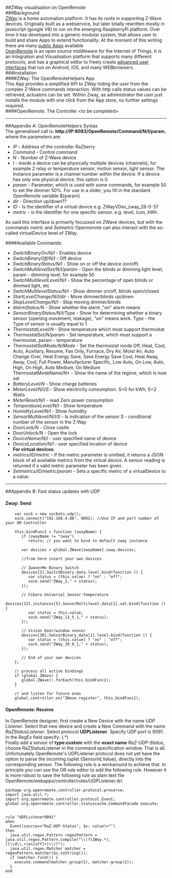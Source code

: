 ##ZWay visualisation on OpenRemote       
###Background      
[ZWay](http://razberry.zwave.me/) is a home automation platform. It has its roots in supporting Z-Wave devices. Originally built as a webservice, but later totally rewritten mostly in javascript (google V8) to run on the emerging RaspberryPi platform. Over time it has developed into a generic modular system, that allows user to build and share Apps to extend functionality. At the moment of this writing there are many [public Apps](http://developer.z-wave.me/?uri=public#/web/apps) available      
[OpenRemote](http://www.openremote.com/) is an open source middleware for the Internet of Things. It is an Integration and Visualisation platform that supports many different protocols, and has a graphical editor to freely create [advanced user interfaces](https://www.youtube.com/embed/ymqnKK7QIaQ) that run on Android, iOS, and many WEBbrowsers.      
###Installation      
####ZWay: The OpenRemoteHelpers App      
This App provides a simplified API to ZWay hiding the user from the complex Z-Wave commands interaction. With http calls status values can be retrieved, actuators can be set. Within Zway, as administrator the user just installs the module with one click from the App store, no further settings required.       
####OpenRemote: The Controller
\<to be completed\>      
      
      
----      
##<a name="ORHelperAPI"></a>Appendix A: OpenRemoteHelpers Syntax   
The generalised call is: **http://IP:8083/OpenRemote/Command/N/I/param**, where the parameters are:    
- *IP* - Address of the controller RaZberry      
- *Command* - Сontrol command      
- *N* - Number of Z-Wave device      
- *I* - Inside a device can be physically multiple devices (channels), for example 2 relay or temperature sensor, motion sensor, light sensor. The Instance parameter is a channel number within the device. If a device has only one physical device, this option is 0.      
- *param* - Parameter, which is used with some commands, for example 50 to set the dimmer 50%. For use in a slider, you fill in the standard OpenRemote variable ${param}      
- *dir* - Direction up/down??      
- *ID* - Is the identifier of a virtual device e.g. ZWayVDev_zway_26-0-37      
- *metric* - is the identifier for one specific sensor. e.g. level, icon, kWh.       

As said this interface is primarily focussed on ZWave devices, but with the commands *metric* and *Setmetric* Openremote can also interact with the so-called virtualDevice level of ZWay.       

####Available Commands:      
- *SwitchBinaryOn/N/I* - Enables device      
- *SwitchBinaryOff/N/I* - Off device      
- *SwitchBinaryStatus/N/I* - Show on or off the device (on/off)      
- *SwitchMultilevelSet/N/I/param* - Open the blinds or dimming light level, param - dimming level, for example 50      
- *SwitchMultilevelLevel/N/I* - Show the percentage of open blinds or dimmed light, etc      
- *SwitchMultilevelStatus/N/I* - Show dimmer on/off, blinds open/closed      
- *StartLevelChange/N/I/dir* - Move dimmer/blinds up/down      
- *StopLevelChange/N/I* - Stop moving dimmer/blinds      
- *AlarmStatus/N* - Show whether the alarm ,"on" alarm means      
- *SensorBinaryStatus/N/I/Type* - Show for determining whether a binary sensor (opening movement, leakage), "on" means work. Type - the Type of sensor is usually equal to 1      
- *ThermostatLevel/N* - Show temperature which must support thermostat      
- *ThermostatSet/N/param* - Set temperature, which must support a thermostat, param - temperature      
- *ThermostatSetMode/N/Mode* - Set the thermostat mode Off, Heat, Cool, Auto, Auxiliary, Resume, Fan Only, Furnace, Dry Air, Moist Air, Auto Change Over, Heat Energy Save, Save Energy Save Cool, Heat Away, Away, Cool, Full Power, Manufacturer Specific, Low Auto, On Low, Auto, High, On High, Auto Medium, On Medium      
ThermostatModeName/N* - Show the name of the regime, which is now set      
- *BatteryLevel/N* - Show charge batteries      
- *MeterLevel/N/I/S* - Show electricity consumption. S=0 for kWh; S=2 Watts      
- *MeterReset/N/I* - read Zero power consumption      
- *TemperatureLevel/N/I* - Show temperature      
- *HumidityLevel/N/I* - Show humidity      
- *SensorMultilevel/N/I/S* - Is indication of the sensor S - conditional number of the sensor in the Z-Way      
- *DoorLock/N* - Close castle      
- *DoorUnlock/N* - Open the lock      
- *DeviceName/N/I* - user specified name of device      
- *DeviceLocation/N/I* - user specified location of device      
**For virtual devices**:      
- *metrics/ID/metric* - If the metric parameter is omitted, it returns a JSON block of all available metrics from the virtual device. A sensor reading is returned if a valid metric parameter has been given.      
- *Setmetrics/ID/metric/param* - Sets a specific metric of a virtualDevice to a value.      
      
----
##<a name="UDPOR"></a>Appendix B: Fast status updates with UDP      
#### Zway: Send      
```     
    var sock = new sockets.udp();
    sock.connect("192.168.4.88", 9091); //Use IP and port number of your OR Controller

    this.bindFunc1 = function (zwayName) {
       if (zwayName != "zway")
          return; // you want to bind to default zway instance

       var devices = global.ZWave[zwayName].zway.devices;

       //from here insert your own devices

       // Zwave>Me Binary Switch
       devices[2].SwitchBinary.data.level.bind(function () {
          var status = (this.value) ? "on" : "off";
          sock.send("ZWay_2," + status);
       });

       // Fibaro Universal Sensor-Temperature
       devices[13].instances[5].SensorMultilevel.data[1].val.bind(function () {
          var status = this.value;
          sock.send("ZWay_13_5_1," + status);
       });

       // Vision Door/window sensor
       devices[30].SensorBinary.data[1].level.bind(function () {
          var status = (this.value) ? "on" : "off";
          sock.send("ZWay_30_0_1," + status);
       });

       // End of your own devices
    };

    // process all active bindings
    if (global.ZWave) {
       global.ZWave().forEach(this.bindFunc1);
    }

    // and listen for future ones
    global.controller.on("ZWave.register", this.bindFunc1);
```     
#### OpenRemote: Receive      
In OpenRemote designer, first create a New Device with the name *UDP Listener*. Select that new device and create a New Command with the name *RaZStatusListener*. Select protocol **UDPListener**. Specify UDP port is 9091. In the RegEx field specify: (.\*)      
Finally add a sensor of **type:custom** with the **exact name** *RaZ-UDP-Status*, choose RaZStatusListener in the command specification window. That is all.     
Unfortunately OpenRemote's UDPListener protocol does not yet have the option to parse the incoming tuplet {SensorId,Value}, directly into the corresponding sensor. The following rule is a workaround to achieve that. In principle you can use the OR rule editor to add the following rule. However it is more robust to save the following rule as plain text file OpenRemote/webapps/controller/rules/UDPListener.drl.
```      
package org.openremote.controller.protocol.preserve;
import java.util.*;
import org.openremote.controller.protocol.Event;
global org.openremote.controller.statuscache.CommandFacade execute;
 
 
rule "UDPListener9091"
when
  Event(source=="RaZ-UDP-Status", $v: value!="")
then
  java.util.regex.Pattern regexPattern = java.util.regex.Pattern.compile("\\(?(ZWay.*),([\\d\\.+|on|off]+)\\)?");
  java.util.regex.Matcher matcher = regexPattern.matcher($v.toString());
  if (matcher.find()) {
    execute.command(matcher.group(1), matcher.group(2));
  }
end
```         